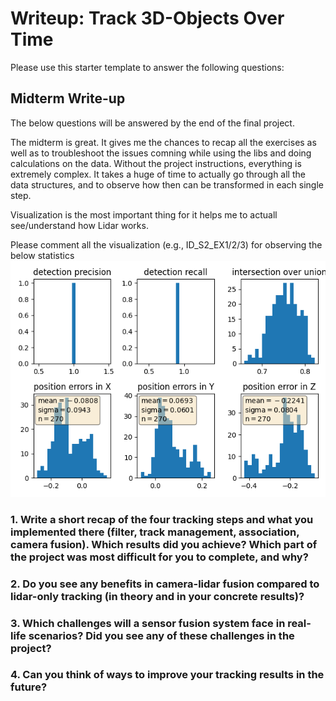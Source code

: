 # Writeup: Track 3D-Objects Over Time

Please use this starter template to answer the following questions:

## Midterm Write-up

The below questions will be answered by the end of the final project.

The midterm is great. It gives me the chances to recap all the exercises as well as to troubleshoot the issues comning while using the libs and doing calculations on the data. Without the project instructions, everything is extremely complex. It takes a huge of time to actually go through all the data structures, and to observe how then can be transformed in each single step.

Visualization is the most important thing for it helps me to actuall see/understand how Lidar works. 

Please comment all the visualization (e.g., ID_S2_EX1/2/3) for observing the below statistics
<img src="images/performance.png"/>

### 1. Write a short recap of the four tracking steps and what you implemented there (filter, track management, association, camera fusion). Which results did you achieve? Which part of the project was most difficult for you to complete, and why?


### 2. Do you see any benefits in camera-lidar fusion compared to lidar-only tracking (in theory and in your concrete results)? 


### 3. Which challenges will a sensor fusion system face in real-life scenarios? Did you see any of these challenges in the project?


### 4. Can you think of ways to improve your tracking results in the future?

